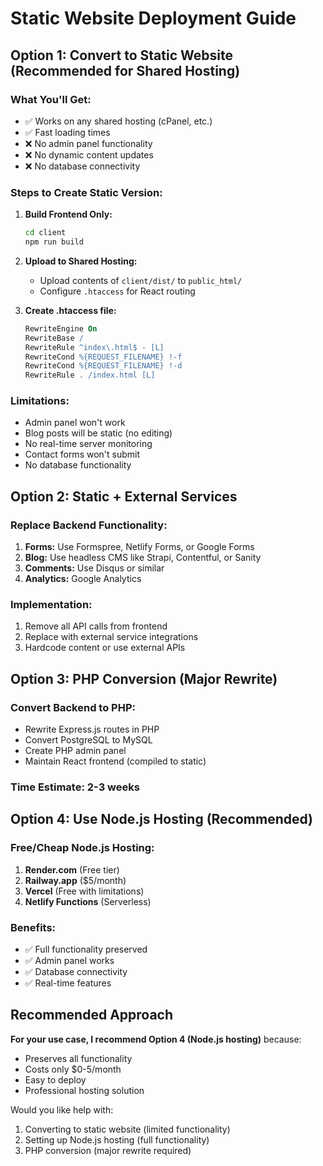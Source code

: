 # Static Website Deployment Guide

## Option 1: Convert to Static Website (Recommended for Shared Hosting)

### What You'll Get:
- ✅ Works on any shared hosting (cPanel, etc.)
- ✅ Fast loading times
- ❌ No admin panel functionality
- ❌ No dynamic content updates
- ❌ No database connectivity

### Steps to Create Static Version:

1. **Build Frontend Only:**
   ```bash
   cd client
   npm run build
   ```

2. **Upload to Shared Hosting:**
   - Upload contents of `client/dist/` to `public_html/`
   - Configure `.htaccess` for React routing

3. **Create .htaccess file:**
   ```apache
   RewriteEngine On
   RewriteBase /
   RewriteRule ^index\.html$ - [L]
   RewriteCond %{REQUEST_FILENAME} !-f
   RewriteCond %{REQUEST_FILENAME} !-d
   RewriteRule . /index.html [L]
   ```

### Limitations:
- Admin panel won't work
- Blog posts will be static (no editing)
- No real-time server monitoring
- Contact forms won't submit
- No database functionality

## Option 2: Static + External Services

### Replace Backend Functionality:
1. **Forms:** Use Formspree, Netlify Forms, or Google Forms
2. **Blog:** Use headless CMS like Strapi, Contentful, or Sanity
3. **Comments:** Use Disqus or similar
4. **Analytics:** Google Analytics

### Implementation:
1. Remove all API calls from frontend
2. Replace with external service integrations
3. Hardcode content or use external APIs

## Option 3: PHP Conversion (Major Rewrite)

### Convert Backend to PHP:
- Rewrite Express.js routes in PHP
- Convert PostgreSQL to MySQL
- Create PHP admin panel
- Maintain React frontend (compiled to static)

### Time Estimate: 2-3 weeks

## Option 4: Use Node.js Hosting (Recommended)

### Free/Cheap Node.js Hosting:
1. **Render.com** (Free tier)
2. **Railway.app** ($5/month)
3. **Vercel** (Free with limitations)
4. **Netlify Functions** (Serverless)

### Benefits:
- ✅ Full functionality preserved
- ✅ Admin panel works
- ✅ Database connectivity
- ✅ Real-time features

## Recommended Approach

**For your use case, I recommend Option 4 (Node.js hosting)** because:
- Preserves all functionality
- Costs only $0-5/month
- Easy to deploy
- Professional hosting solution

Would you like help with:
1. Converting to static website (limited functionality)
2. Setting up Node.js hosting (full functionality)
3. PHP conversion (major rewrite required)